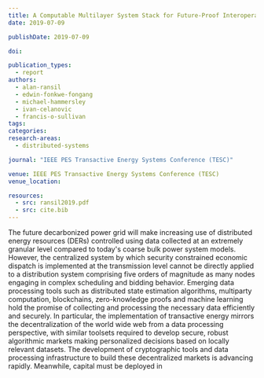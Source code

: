```yaml
---
title: A Computable Multilayer System Stack for Future-Proof Interoperability
date: 2019-07-09

publishDate: 2019-07-09

doi:

publication_types:
  - report
authors:
  - alan-ransil
  - edwin-fonkwe-fongang
  - michael-hammersley
  - ivan-celanovic
  - francis-o-sullivan
tags:
categories:
research-areas:
  - distributed-systems

journal: "IEEE PES Transactive Energy Systems Conference (TESC)"

venue: IEEE PES Transactive Energy Systems Conference (TESC)
venue_location:

resources:
  - src: ransil2019.pdf
  - src: cite.bib
---
```

The future decarbonized power grid will make increasing use of distributed energy resources (DERs) controlled using data collected at an extremely granular level compared to today's coarse bulk power system models. However, the centralized system by which security constrained economic dispatch is implemented at the transmission level cannot be directly applied to a distribution system comprising five orders of magnitude as many nodes engaging in complex scheduling and bidding behavior. Emerging data processing tools such as distributed state estimation algorithms, multiparty computation, blockchains, zero-knowledge proofs and machine learning hold the promise of collecting and processing the necessary data efficiently and securely. In particular, the implementation of transactive energy mirrors the decentralization of the world wide web from a data processing perspective, with similar toolsets required to develop secure, robust algorithmic markets making personalized decisions based on locally relevant datasets. The development of cryptographic tools and data processing infrastructure to build these decentralized markets is advancing rapidly. Meanwhile, capital must be deployed in
